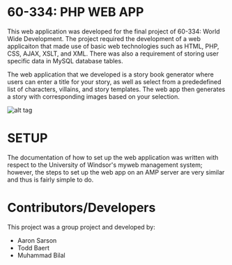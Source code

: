 # 60-334: PHP WEB APP

This web application was developed for the final project of 60-334: World Wide Development. The project required the
development of a web applicaiton that made use of basic web technologies such as HTML, PHP, CSS, AJAX, XSLT, and XML. There was also a requirement of storing user specific data in MySQL database tables.

The web application that we developed is a story book generator where users can enter a title for your story, as well as select from a prededefined list of characters, villains, and story templates. The web app then generates a story with corresponding images based on your selection.

![alt tag](https://github.com/AaronSarson/60-334/raw/master/README-IMAGES/home.png)

# SETUP

The documentation of how to set up the web application was written with respect to the University of Windsor's myweb management system; however, the steps to set up the web app on an AMP server are very similar and thus is fairly simple to do.

# Contributors/Developers

This project was a group project and developed by:
* Aaron Sarson
* Todd Baert
* Muhammad Bilal
